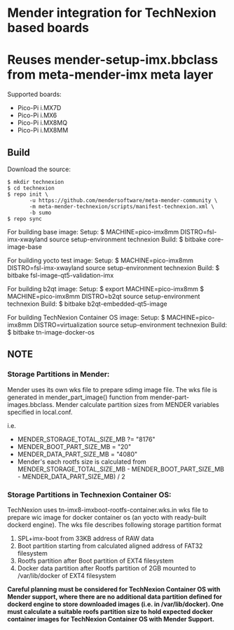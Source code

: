 # Mender integration for TechNexion based boards

# Reuses mender-setup-imx.bbclass from meta-mender-imx meta layer

Supported boards:

 - Pico-Pi i.MX7D
 - Pico-Pi i.MX6
 - Pico-Pi i.MX8MQ
 - Pico-Pi i.MX8MM

## Build

Download the source:

    $ mkdir technexion
    $ cd technexion
    $ repo init \
           -u https://github.com/mendersoftware/meta-mender-community \
           -m meta-mender-technexion/scripts/manifest-technexion.xml \
           -b sumo
    $ repo sync

For building base image:
Setup:
    $ MACHINE=pico-imx8mm DISTRO=fsl-imx-xwayland source setup-environment technexion
Build:
    $ bitbake core-image-base

For building yocto test image:
Setup:
    $ MACHINE=pico-imx8mm DISTRO=fsl-imx-xwayland source setup-environment technexion
Build:
    $ bitbake fsl-image-qt5-validation-imx

For building b2qt image:
Setup:
    $ export MACHINE=pico-imx8mm
    $ MACHINE=pico-imx8mm DISTRO=b2qt source setup-environment technexion
Build:
    $ bitbake b2qt-embedded-qt5-image

For building TechNexion Container OS image:
Setup:
    $ MACHINE=pico-imx8mm DISTRO=virtualization source setup-environment technexion
Build:
    $ bitbake tn-image-docker-os

## NOTE

### Storage Partitions in Mender:

Mender uses its own wks file to prepare sdimg image file. The wks file is generated in mender_part_image() function from mender-part-images.bbclass. Mender calculate partition sizes from MENDER variables specified in local.conf.

i.e.
- MENDER_STORAGE_TOTAL_SIZE_MB ?= "8176"
- MENDER_BOOT_PART_SIZE_MB = "20"
- MENDER_DATA_PART_SIZE_MB = "4080"
- Mender's each rootfs size is calculated from
MENDER_STORAGE_TOTAL_SIZE_MB - MENDER_BOOT_PART_SIZE_MB - MENDER_DATA_PART_SIZE_MB) / 2

### Storage Partitions in Technexion Container OS:
TechNexion uses tn-imx8-imxboot-rootfs-container.wks.in wks file to prepare wic image for docker container os (an yocto with ready-built dockerd engine). The wks file describes following storage partition format
1. SPL+imx-boot from 33KB address of RAW data
2. Boot partition starting from calculated aligned address of FAT32 filesystem
3. Rootfs partition after Boot partition of EXT4 filesystem
4. Docker data partition after Rootfs partition of 2GB mounted to /var/lib/docker of EXT4 filesystem

**Careful planning must be considered for TechNexion Container OS with Mender support, where there are no additional data partition defined for dockerd engine to store downloaded images (i.e. in /var/lib/docker). One must calculate a suitable roofs partition size to hold expected docker container images for TechNexion Container OS with Mender Support.**
